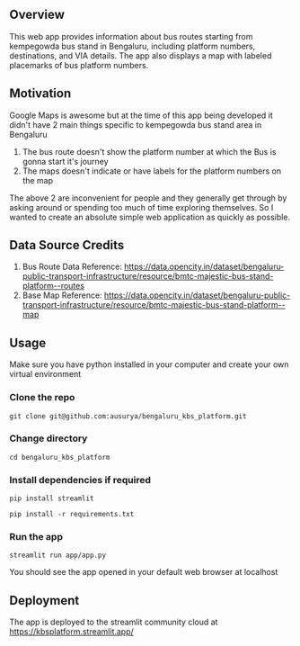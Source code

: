 ## Overview
This web app provides information about bus routes starting from kempegowda bus stand in Bengaluru, including platform numbers, destinations, and VIA details. The app also displays a map with labeled placemarks of bus platform numbers.

## Motivation
Google Maps is awesome but at the time of this app being developed it didn't have 2 main things specific to kempegowda bus stand area in Bengaluru
1. The bus route doesn't show the platform number at which the Bus is gonna start it's journey
2. The maps doesn't indicate or have labels for the platform numbers on the map

The above 2 are inconvenient for people and they generally get through by asking around or spending too much of time exploring themselves. So I wanted to create an absolute simple web application as  quickly as possible.

## Data Source Credits
1. Bus Route Data Reference: https://data.opencity.in/dataset/bengaluru-public-transport-infrastructure/resource/bmtc-majestic-bus-stand-platform--routes
2. Base Map Reference: https://data.opencity.in/dataset/bengaluru-public-transport-infrastructure/resource/bmtc-majestic-bus-stand-platform--map

## Usage

Make sure you have python installed in your computer
and create your own virtual environment 
### Clone the repo
`git clone git@github.com:ausurya/bengaluru_kbs_platform.git`
### Change directory 
`cd bengaluru_kbs_platform`
### Install dependencies if required
`pip install streamlit`

`pip install -r requirements.txt`
### Run the app
`streamlit run app/app.py`

You should see the app opened in your default web browser at localhost

## Deployment

The app is deployed to the streamlit community cloud at https://kbsplatform.streamlit.app/



